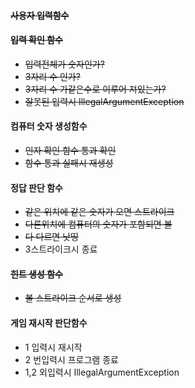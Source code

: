 #### ~~사용자 입력함수~~

#### ~~입력 확인 함수~~

- ~~입력전체가 숫자인가?~~
- ~~3자리 수 인가?~~
- ~~3자리 수 가같은수로 이루어 져있는가?~~
- ~~잘못된 입력시 IllegalArgumentException~~

#### 컴퓨터 숫자 생성함수

- ~~인자 확인 함수 통과 확인~~
- ~~함수 통과 실패시 재생성~~

#### 정답 판단 함수

- ~~같은 위치에 같은 숫자가 오면 스트라이크~~
- ~~다른위치에 컴퓨터의 숫자가 포함되면 볼~~
- ~~다 다르면 낫띵~~
- 3스트라이크시 종료

#### ~~힌트 생성 함수~~

- ~~볼 스트라이크 순서로 생성~~

#### 게임 재시작 판단함수

- 1 입력시 재시작
- 2 번입력시 프로그램 종료
- 1,2 외입력시 IllegalArgumentException
